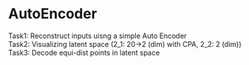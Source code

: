 # AutoEncoder

Task1: Reconstruct inputs uisng a simple Auto Encoder  
Task2: Visualizing latent space (2_1: 20->2 (dim) with CPA, 2_2: 2 (dim))   
Task3: Decode equi-dist points in latent space

